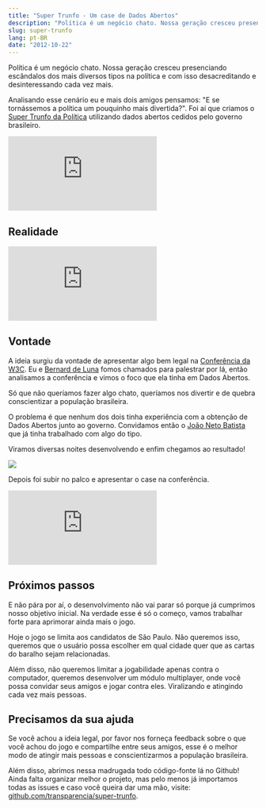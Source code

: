 ```yaml
---
title: "Super Trunfo - Um case de Dados Abertos"
description: "Política é um negócio chato. Nossa geração cresceu presenciando escândalos dos mais diversos tipos na política e com isso desacreditando e desinteressando cada vez mais."
slug: super-trunfo
lang: pt-BR
date: "2012-10-22"
---
```


<!-- <p class="demo-download">
  <a href="http://apps.facebook.com/super-trunfo" target="_blank">
    <img src="/static/img/tumblr/tumblr_lk325lvHwF1qe3219.png" class="botao"/>
  </a>
  <a href="https://github.com/transparencia/super-trunfo" target="_blank">
    <img src="/static/img/tumblr/tumblr_lk325u7HMG1qe3219.png" class="botao"/>
  </a>
</p> -->

Política é um negócio chato. Nossa geração cresceu presenciando escândalos dos mais diversos tipos na política e com isso desacreditando e desinteressando cada vez mais.

Analisando esse cenário eu e mais dois amigos pensamos: "E se tornássemos a política um pouquinho mais divertida?". Foi aí que criamos o [Super Trunfo da Política](http://apps.facebook.com/super-trunfo) utilizando dados abertos cedidos pelo governo brasileiro.

<!-- more -->

<div class="iframe-wrap">
  <iframe src="http://w.soundcloud.com/player/?url=http%3A%2F%2Fapi.soundcloud.com%2Ftracks%2F64164187&show_artwork=true" frameborder="0" allowfullscreen="true">
  </iframe>
</div>

## Realidade

<div class="iframe-wrap">
  <iframe src="https://www.youtube.com/embed/PfO3tAtHYsA" frameborder="0" allowfullscreen="true">
  </iframe>
</div>

<h2>Vontade</h2>

A ideia surgiu da vontade de apresentar algo bem legal na [Conferência da W3C](http://conferenciaweb.w3c.br/). Eu e [Bernard de Luna](http://twitter.com/bernarddeluna) fomos chamados para palestrar por lá, então analisamos a conferência e vimos o foco que ela tinha em Dados Abertos.

Só que não queríamos fazer algo chato, queríamos nos divertir e de quebra conscientizar a população brasileira.

O problema é que nenhum dos dois tinha experiência com a obtenção de Dados Abertos junto ao governo. Convidamos então o [João Neto Batista](http://twitter.com/netojoaobatista) que já tinha trabalhado com algo do tipo.

Viramos diversas noites desenvolvendo e enfim chegamos ao resultado!

[![](/static/img/posts/super-trunfo-sc.jpg)](http://apps.facebook.com/super-trunfo)

Depois foi subir no palco e apresentar o case na conferência.

<div class="iframe-wrap">
  <iframe src="https://www.slideshare.net/slideshow/embed_code/14815770" frameborder="0" allowfullscreen="true">
  </iframe>
</div>

## Próximos passos

E não pára por aí, o desenvolvimento não vai parar só porque já cumprimos nosso objetivo inicial. Na verdade esse é só o começo, vamos trabalhar forte para aprimorar ainda mais o jogo.

Hoje o jogo se limita aos candidatos de São Paulo. Não queremos isso, queremos que o usuário possa escolher em qual cidade quer que as cartas do baralho sejam relacionadas.

Além disso, não queremos limitar a jogabilidade apenas contra o computador, queremos desenvolver um módulo multiplayer, onde você possa convidar seus amigos e jogar contra eles. Viralizando e atingindo cada vez mais pessoas.

## Precisamos da sua ajuda

Se você achou a ideia legal, por favor nos forneça feedback sobre o que você achou do jogo e compartilhe entre seus amigos, esse é o melhor modo de atingir mais pessoas e conscientizarmos a população brasileira.

Além disso, abrimos nessa madrugada todo código-fonte lá no Github! Ainda falta organizar melhor o projeto, mas pelo menos já importamos todas as issues e caso você queira dar uma mão, visite: [github.com/transparencia/super-trunfo](https://github.com/transparencia/super-trunfo/).
